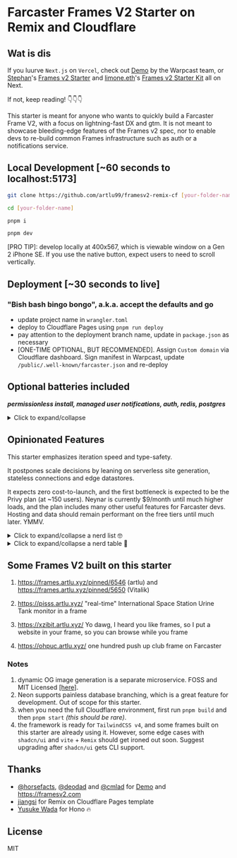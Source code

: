 # Farcaster Frames V2 Starter on Remix and Cloudflare

## Wat is dis

If you luurve `Next.js` on `Vercel`, check out [Demo](https://github.com/farcasterxyz/frames-v2-demo) by the Warpcast team, or [Stephan](http://warpcast.com/stephancill)'s [Frames v2 Starter](https://github.com/stephancill/frames-v2-template) and [limone.eth](http://warpcast.com/limone.eth)'s [Frames v2 Starter Kit](https://github.com/builders-garden/frames-v2-starter) all on Next.

If not, keep reading! 👇👇👇

This starter is meant for anyone who wants to quickly build a Farcaster Frame V2, with a focus on lightning-fast DX and gtm. It is not meant to showcase bleeding-edge features of the Frames v2 spec, nor to enable devs to re-build common Frames infrastructure such as auth or a notifications service.

## Local Development [~60 seconds to localhost:5173]

```sh
git clone https://github.com/artlu99/framesv2-remix-cf [your-folder-name]

cd [your-folder-name]

pnpm i

pnpm dev
```

[PRO TIP]: develop locally at 400x567, which is viewable window on a Gen 2 iPhone SE. If you use the native button, expect users to need to scroll vertically.

## Deployment [~30 seconds to live]

### "Bish bash bingo bongo", a.k.a. accept the defaults and go

- update project name in `wrangler.toml`
- deploy to Cloudflare Pages using `pnpm run deploy`
- pay attention to the deployment branch name, update in `package.json` as necessary
- [ONE-TIME OPTIONAL, BUT RECOMMENDED]. Assign `Custom domain` via Cloudflare dashboard. Sign manifest in Warpcast, update `/public/.well-known/farcaster.json` and re-deploy

## Optional batteries included

***permissionless install, managed user notifications, auth, redis, postgres***

<details>
<summary>Click to expand/collapse</summary>

### Enable users to install your frame

- update `/public/.well-known/farcaster.json`
- icons can be changed later, but caching can cause issues / delays. *Avoid headaches later; try to get it right before Warpcast scrapes your site.*

### Managed notifications

- set up an app with [Neynar](https://dev.neynar.com/app). Details [[here]](https://docs.neynar.com/docs/send-notifications-to-frame-users)
- for local dev, update environment variable in `.dev.vars` (not checked into git, but follow `dev.vars.example`)
- update `NEYNAR_FRAME_WEBHOOK_URL` env variable as a secret via Cloudflare dashboard (do not use `wrangler.toml` for secrets!)

### Privy seamless Farcaster login

- set up an application with [Privy](https://dashboard.privy.io). Follow Steps 1 and 2 [[here]](https://docs.privy.io/guide/react/recipes/misc/farcaster-frames#build-a-farcaster-frame-with-privy). This starter implements Steps 3 and 4 for you!
- update `/app/config.json` with your Privy `appId`

### Redis

- set up an [Upstash Redis](https://upstash.com) instance via their dashboard
- this starter shares data across dev and prod environments. It does not expose the Redis connection to browsers; only the server-side Remix loader has access to it

<details>
<summary>Secrets setup</summary>

- copy **two (2)** secrets from the `REST API` -> `.env` section. Ensure you have copied the actual token, and not a bunch of asterisks to your clipboard (*don't ask me how I know!*)
- update secrets via Cloudflare dashboard (do not use `wrangler.toml` for secrets!)
- for local dev, update environment variables in `.dev.vars` (not checked into git, but follow `dev.vars.example`)

</details>

### Postgres

- set up [Neon Postgres](https://neon.tech) via their dashboard
- this starter shares data across dev and prod environments. It does not expose the Postgres connection to browsers; only the server-side Remix loader has access to it

<details>
<summary>Secrets setup</summary>

- copy **one (1)** secret from the `Connection Details` -> `Connection string` section
- update secrets via Cloudflare dashboard (do not use `wrangler.toml` for secrets!)
- for local dev, update environment variables in `.dev.vars` and `.env` (not checked into git, but follow the example files)
- run `pnpm run migrate` to create the database and tables

</details>

</details>

## Opinionated Features

This starter emphasizes iteration speed and type-safety.

It postpones scale decisions by leaning on serverless site generation, stateless connections and edge datastores.

It expects zero cost-to-launch, and the first bottleneck is expected to be the Privy plan (at ~150 users). Neynar is currently $9/month until much higher loads, and the plan includes many other useful features for Farcaster devs. Hosting and data should remain performant on the free tiers until much later. YMMV.

<details>

<summary>Click to expand/collapse a nerd list 🤓</summary>

1. `Remix` on `Cloudflare Pages`, for light, fast SSR with familiar `React` mental models. *Serverless that feels like a long-lived server*
2. `Vite` for lightning-fast local development with HMR
3. `Hono Stack` for end-to-end type safety, zero codegen and *de minimis* boilerplate
4. `Kysely` Typescript query builder and migration scripts
5. `shadcn/ui` `TailwindCSS` components, `Framer` motion animations
6. `Upstash Redis` and `Neon Postgres` as edge, scalable datastores on stateless connections
7. Seamless Farcaster login via `Privy` [[details]](https://docs.privy.io/guide/react/recipes/misc/farcaster-frames#build-a-farcaster-frame-with-privy), with easy pathway to providing embedded wallets
8. webhook logging, optionally verified and/or managed via `Neynar` (see [[docs]](https://docs.neynar.com/reference/fetch-notification-tokens)). Send managed notifications [[here]](https://docs.neynar.com/reference/publish-frame-notifications)
9. `Biome` linting  at the speed of Rust. `pnpm` because it's 2025.
10. BYO: test suite, CI/CD, local frame debugger

</details>

<details>
<summary>Click to expand/collapse a nerd table 🏓</summary>

## comparison with Warpcast Demo Repo

| Feature                     | artlu Starter                     | Warpcast Demo Repo               |
|-----------------------------|-----------------------------------|----------------------------------|
| Framework                   | Remix                             | Next App router                          |
| Local Development Tool      | Vite                              | Next                 |
| UI components                   | shadcn/ui                          | Radix + TailwindCSS                 |
| End-to-End Type Safety                 | Hono Stack                        | nah, we have Zod at home                    |
| Datastores                    | Upstash Redis, Neon Postgres (optional)    | Vercel KV (Redis)                    |
| Notifications               | Neynar (optional)                            | integrated + Neynar Hub verification                   |
| Authentication              | Privy (optional)                             | SIWF on NextAuth                  |
| Deployment                   | Cloudflare Pages                  | Vercel                           |
| Dynamic OG Generation     | separate microservice             | integrated                       |
| Linting and Formatting      | Biome                             | ESLint, Prettier                 |
| CI/CD                       | bring-your-own                     | Vercel + GitHub Actions (default)                   |
| testing                       | bring-your-own                     | bring-your-own                   |
| Edge Functions              | Yes                               | Yes                              |
| Cost Efficiency             | Free tiers recommended            | Free tiers recommended           |
| Philosophy             | serverless V8            | long-lived Node server + Edge serverless           |

</details>

## Some Frames V2 built on this starter

1. <https://frames.artlu.xyz/pinned/6546> (artlu) and <https://frames.artlu.xyz/pinned/5650> (Vitalik)

2. <https://pisss.artlu.xyz/> "real-time" International Space Station Urine Tank monitor in a frame

3. <https://xzibit.artlu.xyz/> Yo dawg, I heard you like frames, so I put a website in your frame, so you can browse while you frame

4. <https://ohpuc.artlu.xyz/> one hundred push up club frame on Farcaster

### Notes

1. dynamic OG image generation is a separate microservice. FOSS and MIT Licensed [[here]](https://github.com/artlu99/cached-dynamic-og-generator-cf).
2. Neon supports painless database branching, which is a great feature for development. Out of scope for this starter.
3. when you need the full Cloudflare environment, first run `pnpm build` and then `pnpm start` *(this should be rare)*.
4. the framework is ready for `TailwindCSS v4`, and some frames built on this starter are already using it. However, some edge cases with `shadcn/ui` and `vite` + `Remix` should get ironed out soon. Suggest upgrading after `shadcn/ui` gets CLI support.

## Thanks

- [@horsefacts](https://github.com/horsefacts), [@deodad](https://github.com/deodad) and [@cmlad](https://github.com/cmlad) for [Demo](https://github.com/farcasterxyz/frames-v2-demo) and <https://framesv2.com>
- [jiangsi](https://github.com/jiangsi) for Remix on Cloudflare Pages template
- [Yusuke Wada](https://github.com/yusukebe) for Hono 🔥

## License

MIT
